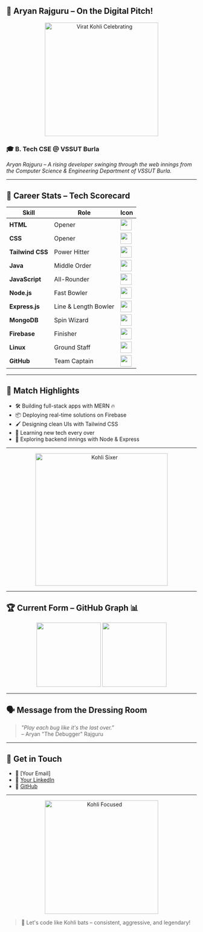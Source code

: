 ## 🏏 Aryan Rajguru – On the Digital Pitch!

<p align="center">
  <img src="https://media.tenor.com/nE9ZAcUOE-EAAAAC/virat-kohli-century.gif" width="300" alt="Virat Kohli Celebrating">
</p>

### 🎓 B. Tech CSE @ VSSUT Burla  
_Aryan Rajguru – A rising developer swinging through the web innings from the Computer Science & Engineering Department of VSSUT Burla._

---

## 🏏 Career Stats – Tech Scorecard

| Skill            | Role                 | Icon                                                                 |
|------------------|----------------------|-----------------------------------------------------------------------|
| **HTML**         | Opener               | <img src="https://img.icons8.com/color/48/html-5--v1.png" height="30"/>  |
| **CSS**          | Opener               | <img src="https://img.icons8.com/color/48/css3.png" height="30"/>     |
| **Tailwind CSS** | Power Hitter         | <img src="https://img.icons8.com/color/48/tailwind_css.png" height="30"/> |
| **Java**         | Middle Order         | <img src="https://img.icons8.com/color/48/java-coffee-cup-logo.png" height="30"/> |
| **JavaScript**   | All-Rounder          | <img src="https://img.icons8.com/color/48/javascript--v1.png" height="30"/> |
| **Node.js**      | Fast Bowler          | <img src="https://img.icons8.com/color/48/nodejs.png" height="30"/>   |
| **Express.js**   | Line & Length Bowler | <img src="https://img.icons8.com/ios/50/express-js.png" height="30"/> |
| **MongoDB**      | Spin Wizard          | <img src="https://img.icons8.com/color/48/mongodb.png" height="30"/>  |
| **Firebase**     | Finisher             | <img src="https://img.icons8.com/color/48/firebase.png" height="30"/> |
| **Linux**        | Ground Staff         | <img src="https://img.icons8.com/color/48/linux--v1.png" height="30"/>|
| **GitHub**       | Team Captain         | <img src="https://img.icons8.com/ios-glyphs/48/github.png" height="30"/> |

---

## 🧢 Match Highlights

- 🛠️ Building full-stack apps with MERN 🔥  
- 📦 Deploying real-time solutions on Firebase  
- 🖌️ Designing clean UIs with Tailwind CSS  
- 🧠 Learning new tech every over  
- 🚀 Exploring backend innings with Node & Express

---

<p align="center">
  <img src="https://media.tenor.com/jpMkz2_07F0AAAAM/virat-kohli-sixer.gif" width="350" alt="Kohli Sixer">
</p>

---

## 🏆 Current Form – GitHub Graph 📊

<p align="center">
  <img src="https://github-readme-stats.vercel.app/api?username=Aryan-R-18&show_icons=true&theme=radical" height="170" />
  <img src="https://github-readme-stats.vercel.app/api/top-langs/?username=Aryan-R-18&layout=compact&theme=radical" height="170"/>
</p>

---

## 🗣️ Message from the Dressing Room

> _"Play each bug like it's the last over."_  
> – Aryan "The Debugger" Rajguru

---

## 📣 Get in Touch

- 📧 [Your Email]
- 🔗 [Your LinkedIn]([https://www.linkedin.com/in/your-link](https://www.linkedin.com/in/aryan-rajguru-a1333230a/))
- 🐙 [GitHub](https://github.com/Aryan-R-18)

---

<p align="center">
  <img src="https://media.tenor.com/BceZqDt2wkIAAAAC/virat-kohli-angry.gif" width="300" alt="Kohli Focused">
</p>

> 🏏 Let's code like Kohli bats – consistent, aggressive, and legendary!
